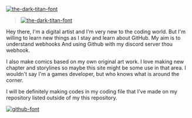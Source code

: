 <a href="https://fontmeme.com/fonts/the-dark-titan-font/"><img src="https://fontmeme.com/permalink/210622/e7a49dc9f6813941b3034beb231ae757.png" alt="the-dark-titan-font" border="0"></a>

>
> <a href="https://fontmeme.com/fonts/the-dark-titan-font/"><img src="https://fontmeme.com/permalink/210622/226d33f3fba82d7cd235a40d8ee68ffa.png" alt="the-dark-titan-font" border="0"></a>
>
Hey there, I'm a digital artist and I'm very new to the coding world. But I'm willing to learn new things as I stay and learn about GitHub. My aim is to understand webhooks And using Github with my discord server thou webhook.

I also make comics based on my own original art work. I love making new chapter and storylines so maybe this site might be some use in that area. I wouldn't say I'm a games developer, but who knows what is around the corner. 

I will be definitely making codes in my coding file that I've made on my repository listed outside of my this repository. 

<a href="https://fontmeme.com/github-font/"><img src="https://fontmeme.com/permalink/210610/9100d7a19ed2b485687da574b21cb3fa.png" alt="github-font" border="0"></a>

